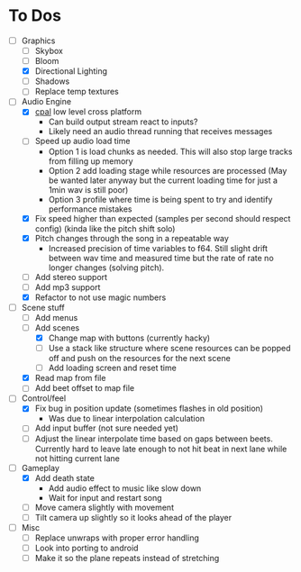 # To Dos

- [ ] Graphics
  - [ ] Skybox
  - [ ] Bloom
  - [X] Directional Lighting
  - [ ] Shadows
  - [ ] Replace temp textures
- [ ] Audio Engine
  - [X] [cpal](https://github.com/RustAudio/cpal) low level cross platform
    - Can build output stream react to inputs?
    - Likely need an audio thread running that receives messages
  - [ ] Speed up audio load time
    - Option 1 is load chunks as needed. This will also stop large tracks from
      filling up memory
    - Option 2 add loading stage while resources are processed
      (May be wanted later anyway but the current loading time for just a 1min wav is still poor)
    - Option 3 profile where time is being spent to try and identify performance mistakes
  - [X] Fix speed higher than expected (samples per second should respect config) (kinda like the pitch shift solo)
  - [X] Pitch changes through the song in a repeatable way
    - Increased precision of time variables to f64. Still slight drift between
      wav time and measured time but the rate of rate no longer changes (solving pitch).
  - [ ] Add stereo support
  - [ ] Add mp3 support
  - [X] Refactor to not use magic numbers
- [ ] Scene stuff
  - [ ] Add menus
  - [ ] Add scenes
    - [X] Change map with buttons (currently hacky)
    - [ ] Use a stack like structure where scene resources can be popped off and
          push on the resources for the next scene
    - [ ] Add loading screen and reset time
  - [X] Read map from file
  - [ ] Add beet offset to map file 
- [ ] Control/feel
  - [X] Fix bug in position update (sometimes flashes in old position)
    - Was due to linear interpolation calculation
  - [ ] Add input buffer (not sure needed yet)
  - [ ] Adjust the linear interpolate time based on gaps between beets. Currently
        hard to leave late enough to not hit beat in next lane while not hitting
        current lane
- [ ] Gameplay
  - [X] Add death state
    - Add audio effect to music like slow down
    - Wait for input and restart song
  - [ ] Move camera slightly with movement
  - [ ] Tilt camera up slightly so it looks ahead of the player
- [ ] Misc
  - [ ] Replace unwraps with proper error handling
  - [ ] Look into porting to android
  - [ ] Make it so the plane repeats instead of stretching
